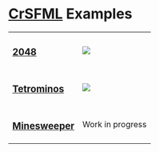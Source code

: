 <h1><a href="https://github.com/BlaXpirit/crsfml">CrSFML</a> Examples</h1>

<table><tr>
  <td>
    <h3><a href="2048">2048</a></h3>
  </td><td>
    <a href="http://gfycat.com/WhirlwindZealousFlatfish">
    <img src="http://zippy.gfycat.com/WhirlwindZealousFlatfish.gif"/></a>
  </td>
</tr><tr>
  <td>
    <h3><a href="tetrominos">Tetrominos</a></h3>
  </td><td>
    <a href="http://gfycat.com/IgnorantSoupyAnnelida">
    <img src="http://zippy.gfycat.com/IgnorantSoupyAnnelida.gif"/></a>
  </td>
</tr><tr>
  <td>
    <h3><a href="minesweeper">Minesweeper</a></h3>
  </td><td>
    Work in progress
  </td>
</tr></table>
